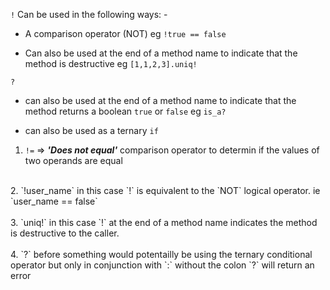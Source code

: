 `!` Can be used in the following ways: -

* A comparison operator (NOT) eg `!true == false`

* Can also be used at the end of a method name to indicate that the method is destructive eg `[1,1,2,3].uniq!` 

`?`
  * can also be used at the end of a method name to indicate that the method returns a boolean `true` or `false` eg `is_a?`

  * can also be used as a ternary `if`

1. `!=` => ***'Does not equal'*** comparison operator to determin if the values of two operands are equal<br>
<br>
2. `!user_name` in this case `!` is equivalent to the `NOT` logical operator.  ie `user_name == false`<br>
<br>
3. `uniq!` in this case `!` at the end of a method name indicates the method is destructive to the caller.<br>
<br>
4. `?` before something would potentailly be using the ternary conditional operator but only in conjunction with `:` without the colon `?` will return an error






